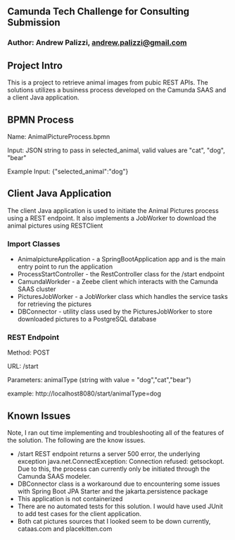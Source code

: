 ## Camunda Tech Challenge for Consulting Submission
### Author: Andrew Palizzi, andrew.palizzi@gmail.com

## Project Intro
This is a project to retrieve animal images from pubic REST APIs. The solutions utilizes a business process developed on the Camunda SAAS and a client Java application.

## BPMN Process
Name: AnimalPictureProcess.bpmn

Input: JSON string to pass in selected_animal, valid values are "cat", "dog", "bear"

Example Input: {"selected_animal":"dog"}

## Client Java Application
The client Java application is used to initiate the Animal Pictures process using a REST endpoint. It also implements a JobWorker to download the animal pictures using RESTClient

### Import Classes
- AnimalpictureApplication -  a SpringBootApplication app and is the main entry point to run the application
- ProcessStartController - the RestController class for the /start endpoint
- CamundaWorkder - a Zeebe client which interacts with the Camunda SAAS cluster
- PicturesJobWorker - a JobWorker class which handles the service tasks for retrieving the pictures
- DBConnector - utility class used by the PicturesJobWorker to store downloaded pictures to a PostgreSQL database


### REST Endpoint
Method: POST

URL: /start

Parameters: animalType (string with value = "dog","cat","bear")

example: http://localhost8080/start/animalType=dog


## Known Issues
Note, I ran out time implementing and troubleshooting all of the features of the solution. The following are the know issues.
- /start REST endpoint returns a server 500 error, the underlying exception java.net.ConnectException: Connection refused: getsockopt. Due to this, the process can currently only be initiated through the Camunda SAAS modeler.
- DBConnector class is a workaround due to encountering some issues with Spring Boot JPA Starter and the jakarta.persistence package
- This application is not containerized
- There are no automated tests for this solution. I would have used JUnit to add test cases for the client application.
- Both cat pictures sources that I looked seem to be down currently, cataas.com and placekitten.com

